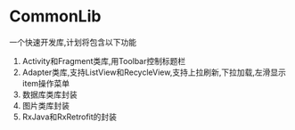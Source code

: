 # CommonLib

一个快速开发库,计划将包含以下功能
1. Activity和Fragment类库,用Toolbar控制标题栏
2. Adapter类库,支持ListView和RecycleView,支持上拉刷新,下拉加载,左滑显示item操作菜单
3. 数据库类库封装
4. 图片类库封装
5. RxJava和RxRetrofit的封装
